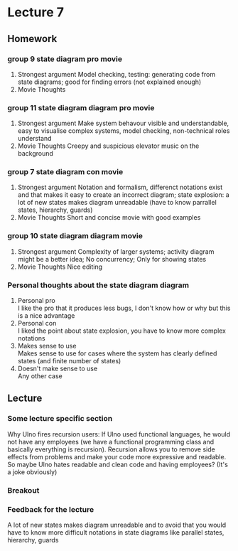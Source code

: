 # Lecture 7
## Homework
### group 9 state diagram pro movie
1. Strongest argument
Model checking, testing: generating code from state diagrams; good for finding errors (not explained enough)
2. Movie Thoughts  
### group 11 state diagram diagram pro movie
1. Strongest argument
Make system behavour visible and understandable, easy to visualise complex systems, model checking, non-technical roles understand
2. Movie Thoughts
Creepy and suspicious elevator music on the background
### group 7 state diagram con movie
1. Strongest argument
Notation and formalism, differenct notations exist and that makes it easy to create an incorrect diagram; state explosion: a lot of new states makes diagram unreadable (have to know parrallel states, hierarchy, guards)
2. Movie Thoughts
Short and concise movie with good examples
### group 10 state diagram diagram movie
1. Strongest argument
Complexity of larger systems; activity diagram might be a better idea; No concurrency; Only for showing states
2. Movie Thoughts
Nice editing
### Personal thoughts about the state diagram diagram
1. Personal pro    
I like the pro that it produces less bugs, I don't know how or why but this is a nice advantage
2. Personal con   
I liked the point about state explosion, you have to know more complex notations 
3. Makes sense to use  
Makes sense to use for cases where the system has clearly defined states (and finite number of states)
4. Doesn't make sense to use    
Any other case

## Lecture
### Some lecture specific section
Why Ulno fires recursion users: If Ulno used functional languages, he would not have any employees (we have a functional programming class and basically everything is recursion). Recursion allows you to remove side effects from problems and make your code more expressive and readable. So maybe Ulno hates readable and clean code and having employees? (It's a joke obviously)
### Breakout
### Feedback for the lecture

A lot of new states makes diagram unreadable and to avoid that you would have to know more difficult notations in state diagrams like parallel states, hierarchy, guards